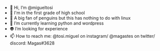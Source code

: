 - 👋 Hi, I’m @migueltosi
- 👀 I'm in the first grade of high school
- 🐧 A big fan of penguins but this has nothing to do with linux
- 🐍 I’m currently learning python and wordpress
- 👽 I’m looking for experience
- 📫 How to reach me: @tosi.miguel on instagram/ @magastes on twitter/ discord: Magas#3628

<!---
migueltosi/migueltosi is a ✨ special ✨ repository because its `README.md` (this file) appears on your GitHub profile.
You can click the Preview link to take a look at your changes.
--->
